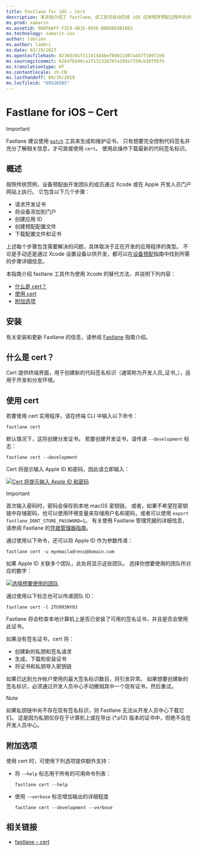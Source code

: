 ```yaml
---
title: Fastlane for iOS – Cert
description: 本文档介绍了 fastlane，该工具可自动完成 iOS 应用程序预配过程中的许多工作：请求证书、将设备添加到 Apple 开发人员门户、创建应用 ID 等。
ms.prod: xamarin
ms.assetid: 900FA6FF-F3C9-4D35-993E-B0D88E6B1883
ms.technology: xamarin-ios
author: lobrien
ms.author: laobri
ms.date: 03/19/2017
ms.openlocfilehash: 8236dc01f31141544bef88011d87a457f18072e8
ms.sourcegitcommit: 6264fb540ca1f131328707e295e7259cb10f95fb
ms.translationtype: HT
ms.contentlocale: zh-CN
ms.lasthandoff: 08/16/2019
ms.locfileid: "69526565"
---
```

# <a name="fastlane-for-ios--cert"></a>Fastlane for iOS – Cert

> [!IMPORTANT]
> Fastlane 建议使用 [`match`](~/ios/deploy-test/provisioning/fastlane/match.md) 工具来生成和维护证书。 只有想要完全控制代码签名并充分了解相关信息，才可直接使用 `cert`。 使用此操作下载最新的代码签名标识。

## <a name="overview"></a>概述

按照传统惯例，设备预配由开发团队的成员通过 Xcode 或在 Apple 开发人员门户网站上执行。 它包含以下几个步骤：

- 请求开发证书
- 将设备添加到门户
- 创建应用 ID
- 创建预配配置文件
- 下载配置文件和证书

上述每个步骤包含需要解决的问题，具体取决于正在开发的应用程序的类型。 不论是手动还是通过 Xcode 设置设备以供开发，都可以在[设备预配](~/ios/get-started/installation/device-provisioning/index.md)指南中找到所需的步骤详细信息。

本指南介绍 fastlane 工具作为使用 Xcode 的替代方法，并说明下列内容：

- [什么是 cert？](#whatiscert)
- [使用 cert](#using)
- [附加选项](#options)

## <a name="installation"></a>安装

有关安装和更新 Fastlane 的信息，请参阅 [Fastlane](~/ios/deploy-test/provisioning/fastlane/index.md#Installation) 指南介绍。

<a name="whatiscert" />

## <a name="what-is-cert"></a>什么是 cert？

Cert 提供终端界面，用于创建新的代码签名标识（通常称为开发人员_证书_），适用于开发和分发环境。

<a name="using" />

## <a name="using-cert"></a>使用 cert

若要使用 cert 实用程序，请在终端 CLI 中输入以下命令：

```
fastlane cert
```

默认情况下，这将创建分发证书。 若要创建开发证书，请传递 `--development` 标志：

```
fastlane cert --development
```

Cert 将提示输入 Apple ID 和密码，因此请立即输入：

[![](cert-images/fastlane-image1.png "Cert 将提示输入 Apple ID 和密码")](cert-images/fastlane-image1.png#lightbox)

> [!IMPORTANT]
> 首次输入密码时，密码会保存到本地 macOS 密钥链。 或者，如果不希望在密钥链中存储密码，也可以使用环境变量来存储用户名和密码，或者可以使用 `export fastlane_DONT_STORE_PASSWORD=1`。 有关使用 Fastlane 管理凭据的详细信息，请参阅 Fastlane 的[凭据管理器指南](https://github.com/fastlane/fastlane/blob/master/credentials_manager/README.md)。

通过使用以下命令，还可以将 Apple ID 作为参数传递：

```
fastlane cert -u myemailadress@domain.com
```

如果 Apple ID 关联多个团队，此处将显示这些团队。 选择你想要使用的团队所对应的数字：

[![](cert-images/fastlane-image2.png "选择想要使用的团队")](cert-images/fastlane-image2.png#lightbox)

通过使用以下标志也可以传递团队 ID：

```
fastlane cert -l 2TU993NY9J
```

Fastlane 将会检查本地计算机上是否已安装了可用的签名证书，并且是否会使用此证书。

如果没有签名证书，cert 将：

- 创建新的私钥和签名请求
- 生成、下载和安装证书
- 将证书和私钥导入密钥链

如果已达到允许帐户使用的最大签名标识数目，将引发异常。 如果想要创建新的签名标识，必须通过开发人员中心手动撤销其中一个现有证书，然后重试。

> [!NOTE]
> 如果私钥链中尚不存在现有签名标识，则 Fastlane 无法从开发人员中心下载它们。 这是因为私钥仅存在于计算机上或在导出 (*.p12) 版本的证书中，但绝不会在开发人员中心。

<a name="options" />

## <a name="additional-options"></a>附加选项

使用 cert 时，可使用下列选项提供额外支持：

- 将 `-–help` 标志用于所有的可用命令列表：

    ```
    fastlane cert --help
    ```

- 使用 `-–verbose` 标志增加输出的详细程度

    ```
    fastlane cert --development --verbose
    ```

## <a name="related-links"></a>相关链接

- [fastlane – cert](https://github.com/fastlane/fastlane/blob/master/cert/README.md)
